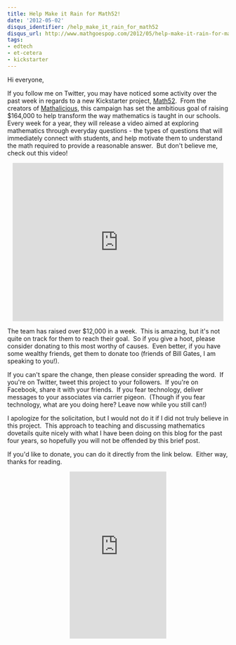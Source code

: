 ```yaml
---
title: Help Make it Rain for Math52!
date: '2012-05-02'
disqus_identifier: /help_make_it_rain_for_math52
disqus_url: http://www.mathgoespop.com/2012/05/help-make-it-rain-for-math52.html
tags:
- edtech
- et-cetera
- kickstarter
---
```


Hi everyone,

If you follow me on Twitter, you may have noticed some activity over the past week in regards to a new Kickstarter project, <a href="http://www.kickstarter.com/projects/mathalicious/math52-a-fresh-way-to-teach">Math52</a>.  From the creators of <a href="http://www.mathalicious.com/">Mathalicious</a>, this campaign has set the ambitious goal of raising $164,000 to help transform the way mathematics is taught in our schools.  Every week for a year, they will release a video aimed at exploring mathematics through everyday questions - the types of questions that will immediately connect with students, and help motivate them to understand the math required to provide a reasonable answer.  But don't believe me, check out this video!

<p style="text-align: center;"><iframe src="http://www.kickstarter.com/projects/mathalicious/math52-a-fresh-way-to-teach/widget/video.html" frameborder="0" width="480px" height="360px"></iframe></p>

The team has raised over $12,000 in a week.  This is amazing, but it's not quite on track for them to reach their goal.  So if you give a hoot, please consider donating to this most worthy of causes.  Even better, if you have some wealthy friends, get them to donate too (friends of Bill Gates, I am speaking to you!).

If you can't spare the change, then please consider spreading the word.  If you're on Twitter, tweet this project to your followers.  If you're on Facebook, share it with your friends.  If you fear technology, deliver messages to your associates via carrier pigeon.  (Though if you fear technology, what are you doing here? Leave now while you still can!)

I apologize for the solicitation, but I would not do it if I did not truly believe in this project.  This approach to teaching and discussing mathematics dovetails quite nicely with what I have been doing on this blog for the past four years, so hopefully you will not be offended by this brief post.

If you'd like to donate, you can do it directly from the link below.  Either way, thanks for reading.

<p style="text-align: center;"><iframe src="http://www.kickstarter.com/projects/mathalicious/math52-a-fresh-way-to-teach/widget/card.html" frameborder="0" width="220px" height="380px"></iframe></p>
